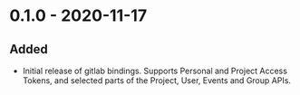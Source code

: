 # 0.1.0 - 2020-11-17

## Added

- Initial release of gitlab bindings. Supports Personal and Project Access Tokens, and selected
  parts of the Project, User, Events and Group APIs.
